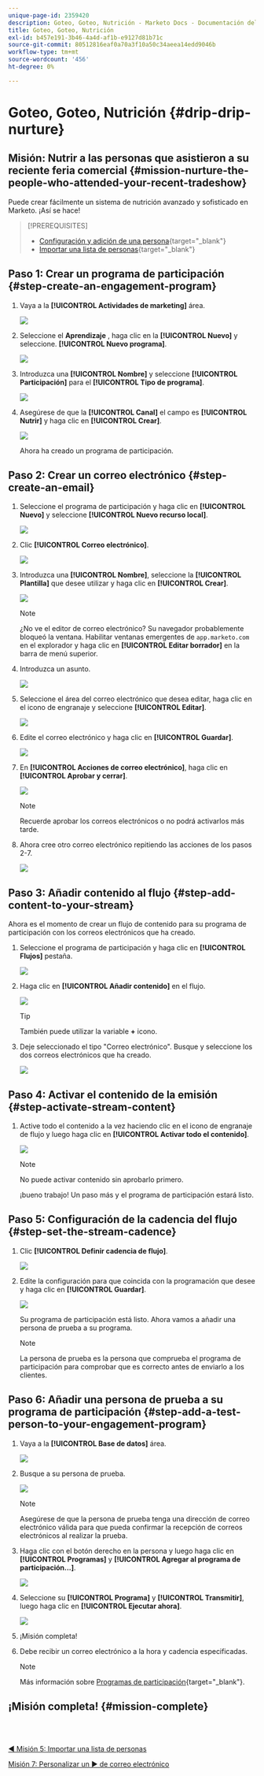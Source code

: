 ```yaml
---
unique-page-id: 2359420
description: Goteo, Goteo, Nutrición - Marketo Docs - Documentación del Producto
title: Goteo, Goteo, Nutrición
exl-id: b457e191-3b46-4a4d-af1b-e9127d81b71c
source-git-commit: 80512816eaf0a70a3f10a50c34aeea14edd9046b
workflow-type: tm+mt
source-wordcount: '456'
ht-degree: 0%

---
```


# Goteo, Goteo, Nutrición {#drip-drip-nurture}

## Misión: Nutrir a las personas que asistieron a su reciente feria comercial {#mission-nurture-the-people-who-attended-your-recent-tradeshow}

Puede crear fácilmente un sistema de nutrición avanzado y sofisticado en Marketo. ¡Así se hace!

>[!PREREQUISITES]
>
>* [Configuración y adición de una persona](/help/marketo/getting-started/quick-wins/get-set-up-and-add-a-person.md){target="_blank"}
>* [Importar una lista de personas](/help/marketo/getting-started/quick-wins/import-a-list-of-people.md){target="_blank"}


## Paso 1: Crear un programa de participación {#step-create-an-engagement-program}

1. Vaya a la **[!UICONTROL Actividades de marketing]** área.

   ![](assets/drip-drip-nurture-1.png)

1. Seleccione el **Aprendizaje** , haga clic en la **[!UICONTROL Nuevo]** y seleccione. **[!UICONTROL Nuevo programa]**.

   ![](assets/drip-drip-nurture-2.png)

1. Introduzca una **[!UICONTROL Nombre]** y seleccione **[!UICONTROL Participación]** para el **[!UICONTROL Tipo de programa]**.

   ![](assets/drip-drip-nurture-3.png)

1. Asegúrese de que la **[!UICONTROL Canal]** el campo es **[!UICONTROL Nutrir]** y haga clic en **[!UICONTROL Crear]**.

   ![](assets/drip-drip-nurture-4.png)

   Ahora ha creado un programa de participación.

## Paso 2: Crear un correo electrónico {#step-create-an-email}

1. Seleccione el programa de participación y haga clic en **[!UICONTROL Nuevo]** y seleccione **[!UICONTROL Nuevo recurso local]**.

   ![](assets/drip-drip-nurture-5.png)

1. Clic **[!UICONTROL Correo electrónico]**.

   ![](assets/drip-drip-nurture-6.png)

1. Introduzca una **[!UICONTROL Nombre]**, seleccione la **[!UICONTROL Plantilla]** que desee utilizar y haga clic en **[!UICONTROL Crear]**.

   ![](assets/drip-drip-nurture-7.png)

   >[!NOTE]
   >
   >¿No ve el editor de correo electrónico? Su navegador probablemente bloqueó la ventana. Habilitar ventanas emergentes de `app.marketo.com` en el explorador y haga clic en **[!UICONTROL Editar borrador]** en la barra de menú superior.

1. Introduzca un asunto.

   ![](assets/drip-drip-nurture-8.png)

1. Seleccione el área del correo electrónico que desea editar, haga clic en el icono de engranaje y seleccione **[!UICONTROL Editar]**.

   ![](assets/drip-drip-nurture-9.png)

1. Edite el correo electrónico y haga clic en **[!UICONTROL Guardar]**.

   ![](assets/drip-drip-nurture-10.png)

1. En **[!UICONTROL Acciones de correo electrónico]**, haga clic en **[!UICONTROL Aprobar y cerrar]**.

   ![](assets/drip-drip-nurture-11.png)

   >[!NOTE]
   >
   >Recuerde aprobar los correos electrónicos o no podrá activarlos más tarde.

1. Ahora cree otro correo electrónico repitiendo las acciones de los pasos 2-7.

   ![](assets/drip-drip-nurture-12.png)

## Paso 3: Añadir contenido al flujo {#step-add-content-to-your-stream}

Ahora es el momento de crear un flujo de contenido para su programa de participación con los correos electrónicos que ha creado.

1. Seleccione el programa de participación y haga clic en **[!UICONTROL Flujos]** pestaña.

   ![](assets/drip-drip-nurture-13.png)

1. Haga clic en **[!UICONTROL Añadir contenido]** en el flujo.

   ![](assets/drip-drip-nurture-14.png)

   >[!TIP]
   >
   >También puede utilizar la variable **+** icono.

1. Deje seleccionado el tipo &quot;Correo electrónico&quot;. Busque y seleccione los dos correos electrónicos que ha creado.

   ![](assets/drip-drip-nurture-15.png)

## Paso 4: Activar el contenido de la emisión {#step-activate-stream-content}

1. Active todo el contenido a la vez haciendo clic en el icono de engranaje de flujo y luego haga clic en **[!UICONTROL Activar todo el contenido]**.

   ![](assets/drip-drip-nurture-16.png)

   >[!NOTE]
   >
   >No puede activar contenido sin aprobarlo primero.

   ¡bueno trabajo! Un paso más y el programa de participación estará listo.

## Paso 5: Configuración de la cadencia del flujo {#step-set-the-stream-cadence}

1. Clic **[!UICONTROL Definir cadencia de flujo]**.

   ![](assets/drip-drip-nurture-17.png)

1. Edite la configuración para que coincida con la programación que desee y haga clic en **[!UICONTROL Guardar]**.

   ![](assets/drip-drip-nurture-18.png)

   Su programa de participación está listo. Ahora vamos a añadir una persona de prueba a su programa.

   >[!NOTE]
   >
   >La persona de prueba es la persona que comprueba el programa de participación para comprobar que es correcto antes de enviarlo a los clientes.

## Paso 6: Añadir una persona de prueba a su programa de participación {#step-add-a-test-person-to-your-engagement-program}

1. Vaya a la **[!UICONTROL Base de datos]** área.

   ![](assets/drip-drip-nurture-19.png)

1. Busque a su persona de prueba.

   ![](assets/drip-drip-nurture-20.png)

   >[!NOTE]
   >
   >Asegúrese de que la persona de prueba tenga una dirección de correo electrónico válida para que pueda confirmar la recepción de correos electrónicos al realizar la prueba.

1. Haga clic con el botón derecho en la persona y luego haga clic en **[!UICONTROL Programas]** y **[!UICONTROL Agregar al programa de participación...]**.

   ![](assets/drip-drip-nurture-21.png)

1. Seleccione su **[!UICONTROL Programa]** y **[!UICONTROL Transmitir]**, luego haga clic en **[!UICONTROL Ejecutar ahora]**.

   ![](assets/drip-drip-nurture-22.png)

1. ¡Misión completa!

1. Debe recibir un correo electrónico a la hora y cadencia especificadas.

   >[!NOTE]
   >
   >Más información sobre [Programas de participación](/help/marketo/product-docs/email-marketing/drip-nurturing/creating-an-engagement-program/understanding-engagement-programs.md){target="_blank"}.

## ¡Misión completa! {#mission-complete}

<br> 

[◄ Misión 5: Importar una lista de personas](/help/marketo/getting-started/quick-wins/import-a-list-of-people.md)

[Misión 7: Personalizar un ► de correo electrónico](/help/marketo/getting-started/quick-wins/personalize-an-email.md)
